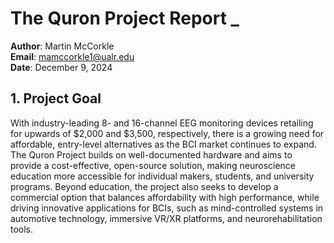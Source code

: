 # **The Quron Project Report _**
<script id="MathJax-script" async src="https://cdn.jsdelivr.net/npm/mathjax@3/es5/tex-mml-chtml.js"></script>
**Author**: Martin McCorkle <br> **Email**: mamccorkle1@ualr.edu <br> **Date**: December 9, 2024 <br>

## **1. Project Goal**
With industry-leading 8- and 16-channel EEG monitoring devices retailing for upwards of \$2,000 and \$3,500, respectively, there is a growing need for affordable, entry-level alternatives as the BCI market continues to expand. The Quron Project builds on well-documented hardware and aims to provide a cost-effective, open-source solution, making neuroscience education more accessible for individual makers, students, and university programs. Beyond education, the project also seeks to develop a commercial option that balances affordability with high performance, while driving innovative applications for BCIs, such as mind-controlled systems in automotive technology, immersive VR/XR platforms, and neurorehabilitation tools.